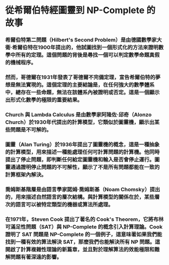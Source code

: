 # 從希爾伯特經圖靈到 NP-Complete 的故事

### 希爾伯特第二問題（Hilbert's Second Problem）是由德國數學家大衛·希爾伯特在1900年提出的，他試圖找到一個形式化的方法來證明數學中所有的定理。這個問題的背後是尋找一個可以判定數學命題真假的機械程序。

### 然而，哥德爾在1931年發表了哥德爾不完備定理，宣告希爾伯特的夢想是無法實現的。這個定理的主要結論是，在任何強大的數學體系中，總存在一些命題，無法在該體系內被證明或否定。這是一個顯示出形式化數學的極限的重要結果。

### Church 與 Lambda Calculus 是由數學家阿隆佐·邱奇（Alonzo Church）於1930年代提出的計算模型，它類似於圖靈機，顯示出某些問題是不可解的。

### 圖靈（Alan Turing）於1936年提出了圖靈機的概念，這是一種抽象的計算模型，用來描述一種能處理任何可計算問題的計算機。他同時提出了停止問題，即判斷任何給定圖靈機和輸入是否會停止運行。圖靈通過證明停止問題的不可解性，顯示了不是所有問題都能在一致的計算框架內解決。

### 喬姆斯基階層是由語言學家諾姆·喬姆斯基（Noam Chomsky）提出的，用來描述自然語言的層次結構。與計算模型的關係在於，某些層次的語言可以被特定類型的機器或算法所處理。

### 在1971年，Steven Cook 提出了著名的 Cook's Theorem，它將布林可滿足性問題（SAT）與 NP-Complete 的概念引入計算理論。Cook 證明了 SAT 問題是 NP-Complete 的一個例子，這意味著如果我們能找到一種有效的算法解決 SAT，那麼我們也能解決所有 NP 問題。這開啟了計算複雜性理論的新篇章，並且對於理解算法的效能極限和難解問題有著深遠的影響。





